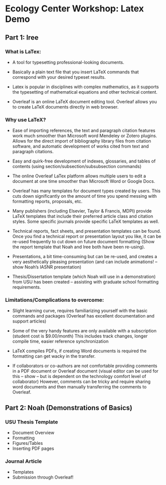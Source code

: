 # Ecology Center Workshop: Latex Demo
## Part 1: Iree
### What is LaTex:
  - A tool for typesetting professional-looking documents.

  - Basically a plain text file that you insert LaTeX commands that correspond with your desired typeset results.

 - Latex is popular in disciplines with complex mathematics, as it supports the typesetting of mathematical equations and other technical content.

 - Overleaf is an online LaTeX document editing tool. Overleaf allows you to create LaTeX documents directly in web browser.

### Why use LaTeX?

- Ease of importing references, the text and paragraph citation features work much smoother than Microsoft word Mendeley or Zotero plugins. Allows for the direct import of bibliography library files from citation software, and automatic development of works cited from text and paragraph citations.

- Easy and quirk-free development of indexes, glossaries, and tables of contents (using section/subsection/subsubsection commands)

- The online Overleaf LaTex platform allows multiple users to edit a document at one time smoother than Microsoft Word or Google Docs.

- Overleaf has many templates for document types created by users. This cuts down significantly on the amount of time you spend messing with formatting reports, proposals, etc.

- Many publishers (including Elsevier, Taylor & Francis, MDPI) provide LaTeX templates that include their preferred article class and citation styles. Some specific journals provide specific LaTeX templates as well.

- Technical reports, fact sheets, and presentation templates can be found. Once you find a technical report or presentation layout you like, it can be re-used frequently to cut down on future document formatting (Show the report template that Noah and Iree both have been re-using).

- Presentations, a bit time-consuming but can be re-used, and creates a very aesthetically pleasing presentation (and can include animations! – show Noah’s IASNR presentation)

- Thesis/Dissertation template (which Noah will use in a demonstration) from USU has been created – assisting with graduate school formatting requirements.

### Limitations/Complications to overcome:

- Slight learning curve, requires familiarizing yourself with the basic commands and packages (Overleaf has excellent documentation and support articles)

- Some of the very handy features are only available with a subscription (student cost is $9.00/month) This includes track changes, longer compile time, easier reference synchronization

- LaTeX compiles PDFs, if creating Word documents is required the formatting can get wacky in the transfer.

- If collaborators or co-authors are not comfortable providing comments in a PDF document or Overleaf document (visual editor can be used for this – show – but is dependent on the technology comfort level of collaborator) However, comments can be tricky and require sharing word documents and then manually transferring the comments to Overleaf.

## Part 2: Noah (Demonstrations of Basics)
### USU Thesis Template

- Document Overview
- Formatting
- Figures/Tables
- Inserting PDF pages
### Journal Article
- Templates
- Submission through Overleaf!
